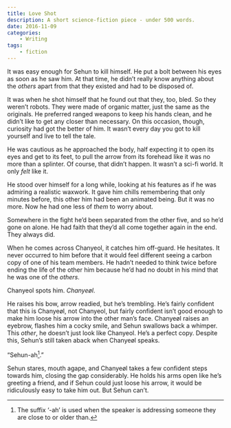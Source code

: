 ```yaml
---
title: Love Shot
description: A short science-fiction piece - under 500 words.
date: 2016-11-09
categories:
    - Writing
tags:
    - fiction
---
```


It was easy enough for Sehun to kill himself.  He put a bolt between his eyes as soon as he saw him.  At that time, he didn’t really know anything about the *others* apart from that they existed and had to be disposed of.

It was when he shot himself that he found out that they, too, bled.  So they weren’t robots.  They were made of organic matter, just the same as the originals.  He preferred ranged weapons to keep his hands clean, and he didn’t like to get any closer than necessary.  On this occasion, though, curiosity had got the better of him.  It wasn’t every day you got to kill yourself and live to tell the tale.

He was cautious as he approached the body, half expecting it to open its eyes and get to its feet, to pull the arrow from its forehead like it was no more than a splinter.  Of course, that didn’t happen.  It wasn’t a sci-fi world.  It only *felt* like it.

He stood over himself for a long while, looking at his features as if he was admiring a realistic waxwork.  It gave him chills remembering that only minutes before, this other him had been an animated being.  But it was no more.  Now he had one less of *them* to worry about.

Somewhere in the fight he’d been separated from the other five, and so he’d gone on alone.  He had faith that they’d all come together again in the end.  They always did.

When he comes across Chanyeol, it catches him off-guard.  He hesitates.  It never occurred to him before that it would feel different seeing a carbon copy of one of his team members.  He hadn’t needed to think twice before ending the life of the other him because he’d had no doubt in his mind that he was one of the *others*.

Chanyeol spots him.  *Chanyeøl*.

He raises his bow, arrow readied, but he’s trembling.  He’s fairly confident that this is Chanyeøl, not Chanyeol, but fairly confident isn’t good enough to make him loose his arrow into the other man’s face.  Chanyeøl raises an eyebrow, flashes him a cocky smile, and Sehun swallows back a whimper.  This *other*, he doesn’t just look like Chanyeol.  He’s a perfect copy.  Despite this, Sehun’s still taken aback when Chanyeøl speaks.

“Sehun-ah[^1].”

Sehun stares, mouth agape, and Chanyeøl takes a few confident steps towards him, closing the gap considerably.  He holds his arms open like he’s greeting a friend, and if Sehun could just loose his arrow, it would be ridiculously easy to take him out.  But Sehun can’t.  


[^1]: 	The suffix ‘-ah’ is used when the speaker is addressing someone they are close to or older than.